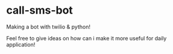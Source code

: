 # call-sms-bot
Making a bot with twilio &amp; python!

Feel free to give ideas on how can i make it more useful for daily application!
